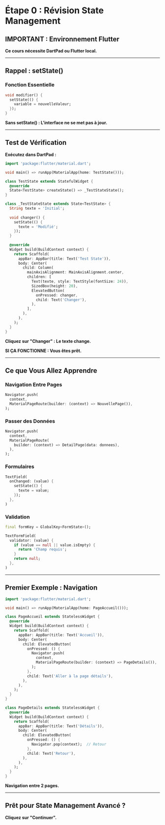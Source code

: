 # Étape 0 : Révision State Management

## IMPORTANT : Environnement Flutter

**Ce cours nécessite DartPad ou Flutter local.**

---

## Rappel : setState()

### Fonction Essentielle

```dart
void modifier() {
  setState(() {
    variable = nouvelleValeur;
  });
}
```

**Sans setState() : L'interface ne se met pas à jour.**

---

## Test de Vérification

**Exécutez dans DartPad :**

```dart
import 'package:flutter/material.dart';

void main() => runApp(MaterialApp(home: TestState()));

class TestState extends StatefulWidget {
  @override
  State<TestState> createState() => _TestStateState();
}

class _TestStateState extends State<TestState> {
  String texte = 'Initial';
  
  void changer() {
    setState(() {
      texte = 'Modifié';
    });
  }
  
  @override
  Widget build(BuildContext context) {
    return Scaffold(
      appBar: AppBar(title: Text('Test State')),
      body: Center(
        child: Column(
          mainAxisAlignment: MainAxisAlignment.center,
          children: [
            Text(texte, style: TextStyle(fontSize: 24)),
            SizedBox(height: 20),
            ElevatedButton(
              onPressed: changer,
              child: Text('Changer'),
            ),
          ],
        ),
      ),
    );
  }
}
```

**Cliquez sur "Changer" : Le texte change.**

**SI ÇA FONCTIONNE : Vous êtes prêt.**

---

## Ce que Vous Allez Apprendre

### Navigation Entre Pages

```dart
Navigator.push(
  context,
  MaterialPageRoute(builder: (context) => NouvellePage()),
);
```

### Passer des Données

```dart
Navigator.push(
  context,
  MaterialPageRoute(
    builder: (context) => DetailPage(data: donnees),
  ),
);
```

### Formulaires

```dart
TextField(
  onChanged: (value) {
    setState(() {
      texte = value;
    });
  },
)
```

### Validation

```dart
final formKey = GlobalKey<FormState>();

TextFormField(
  validator: (value) {
    if (value == null || value.isEmpty) {
      return 'Champ requis';
    }
    return null;
  },
)
```

---

## Premier Exemple : Navigation

```dart
import 'package:flutter/material.dart';

void main() => runApp(MaterialApp(home: PageAccueil()));

class PageAccueil extends StatelessWidget {
  @override
  Widget build(BuildContext context) {
    return Scaffold(
      appBar: AppBar(title: Text('Accueil')),
      body: Center(
        child: ElevatedButton(
          onPressed: () {
            Navigator.push(
              context,
              MaterialPageRoute(builder: (context) => PageDetails()),
            );
          },
          child: Text('Aller à la page détails'),
        ),
      ),
    );
  }
}

class PageDetails extends StatelessWidget {
  @override
  Widget build(BuildContext context) {
    return Scaffold(
      appBar: AppBar(title: Text('Détails')),
      body: Center(
        child: ElevatedButton(
          onPressed: () {
            Navigator.pop(context);  // Retour
          },
          child: Text('Retour'),
        ),
      ),
    );
  }
}
```

**Navigation entre 2 pages.**

---

## Prêt pour State Management Avancé ?

**Cliquez sur "Continuer".**


